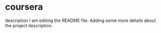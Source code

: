 # coursera
description
I am editing the README file. Adding some more details about the project description.
